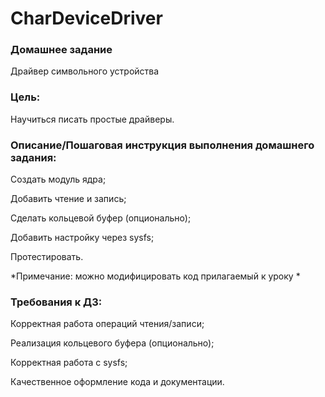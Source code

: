 # CharDeviceDriver

### Домашнее задание
Драйвер символьного устройства

### Цель:
Научиться писать простые драйверы.

### Описание/Пошаговая инструкция выполнения домашнего задания:
Создать модуль ядра;</p>
Добавить чтение и запись;</p>
Сделать кольцевой буфер (опционально);</p>
Добавить настройку через sysfs;</p>
Протестировать.</p>
*Примечание: можно модифицировать код прилагаемый к уроку
*
### Требования к ДЗ:

Корректная работа операций чтения/записи;</p>
Реализация кольцевого буфера (опционально);</p>
Корректная работа с sysfs;</p>
Качественное оформление кода и документации.</p>